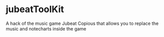# jubeatToolKit
A hack of the music game Jubeat Copious that allows you to replace the music and notecharts inside the game
